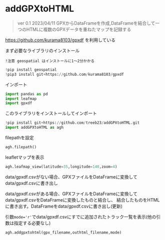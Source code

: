# addGPXtoHTML

> ver 0.1 2023/04/11 GPXからDataFrameを作成,DataFrameを結合して一つのHTMLに複数のGPXデータを重ねたマップを記録する

https://github.com/kurama8103/gpxdf を利用している

まず必要なライブラリのインストール

`!注意 geospatial はインストールに1〜2分かかる`

```py
!pip install geospatial
!pip3 install git+https://github.com/kurama8103/gpxdf
```
インポート
```py
import pandas as pd
import leafmap
import gpxdf
```
このライブラリをインストールしてインポート
```py
!pip install git+https://github.com/treeb23/addGPXtoHTML.git
import addGPXtoHTML as agh
```
filepathを設定
```py
agh.filepath()
```

leafletマップを表示
```py
agh.leafmap_view(latitude=35,longitude=140,zoom=4)
```

data/gpxdf.csvがない場合、GPXファイルをDataFrameに変換してdata/gpxdf.csvに書き出し

data/gpxdf.csvがある場合、GPXファイルをDataFrameに変換してdata/gpxdf.csvをDataFrameに変換したものと結合し、
結合したものをHTMLに書き出す。DataFrameをdata/gpxdf.csvに書き出し(更新)

引数`mode='r'`でdata/gpxdf.csvにすでに追加されたトラック一覧を表示(他の引数は指定する必要なし)

```py
agh.addgpxtohtml(gpx_filename,outhtml_filename,mode)
```
